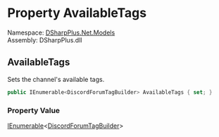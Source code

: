 # Property AvailableTags

Namespace: [DSharpPlus.Net.Models](DSharpPlus.Net.Models.md)  
Assembly: DSharpPlus.dll

## <a id="DSharpPlus_Net_Models_ChannelEditModel_AvailableTags"></a>AvailableTags

<p>Sets the channel's available tags.</p>

```csharp
public IEnumerable<DiscordForumTagBuilder> AvailableTags { set; }
```

### Property Value

[IEnumerable](https://learn.microsoft.com/dotnet/api/system.collections.generic.ienumerable\-1)<[DiscordForumTagBuilder](DSharpPlus.Entities.DiscordForumTagBuilder.md)\>

